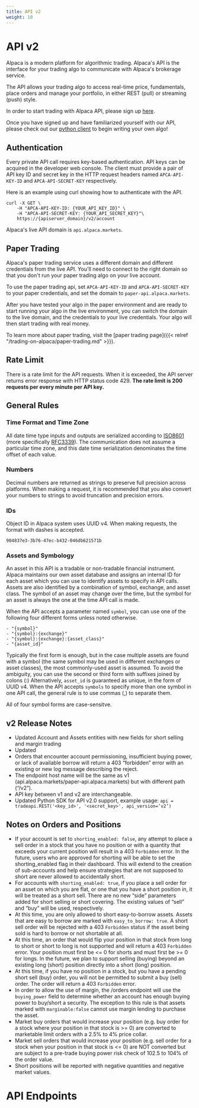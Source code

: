 ```yaml
---
title: API v2
weight: 10
---
```

# API v2
Alpaca is a modern platform for algorithmic trading.  Alpaca's
API is the interface for your trading algo to communicate with Alpaca's brokerage
service.

The API allows your trading algo to access real-time price, fundamentals,
place orders and manage your portfolio, in either REST (pull) or streaming
(push) style.

In order to start trading with Alpaca API, please sign up
[here](https://alpaca.markets/).

Once you have signed up and have familiarized yourself with our API, please
check out our [python client](https://github.com/alpacahq/alpaca-trade-api-python)
to begin writing your own algo!

## Authentication
Every private API call requires key-based authentication. API keys can
be acquired in the developer web console.  The client must provide a pair of API
key ID and secret key in the HTTP request headers named
`APCA-API-KEY-ID` and `APCA-API-SECRET-KEY` respectively.

Here is an example using curl showing how to authenticate with the API.

```
curl -X GET \
    -H "APCA-API-KEY-ID: {YOUR_API_KEY_ID}" \
    -H "APCA-API-SECRET-KEY: {YOUR_API_SECRET_KEY}"\
    https://{apiserver_domain}/v2/account
```

Alpaca's live API domain is `api.alpaca.markets`.

## Paper Trading
Alpaca's paper trading service uses a different domain and different credentials from
the live API. You'll need to connect to the right domain so that you don't
run your paper trading algo on your live account.

To use the paper trading api, set `APCA-API-KEY-ID` and
`APCA-API-SECRET-KEY` to your paper credentials, and set the domain to `paper-api.alpaca.markets`.

After you have tested your algo in the paper environment and are ready to start running your algo in the live
environment, you can switch the domain to the live domain, and the credentials to your
live credentials. Your algo will then start trading with real money.

To learn more about paper trading, visit the [paper trading page]({{< relref "/trading-on-alpaca/paper-trading.md" >}}).

## Rate Limit
There is a rate limit for the API requests.  When it is exceeded, the API
server returns error response with HTTP status code 429.  **The rate limit is
200 requests per every minute per API key.**

## General Rules
### Time Format and Time Zone
All date time type inputs and outputs are serialized according to
[ISO8601](https://www.iso.org/iso-8601-date-and-time-format.html)
(more specifically [RFC3339](https://tools.ietf.org/html/rfc3339)).  The
communication does not assume a particular time zone, and this date time
serialization denominates the time offset of each value.

### Numbers
Decimal numbers are returned as strings to preserve full precision across
platforms. When making a request, it is recommended that you also convert
your numbers to strings to avoid truncation and precision errors.

### IDs
Object ID in Alpaca system uses UUID v4.  When making requests, the format
with dashes is accepted.

```
904837e3-3b76-47ec-b432-046db621571b
```

### Assets and Symbology
An asset in this API is a tradable or non-tradable financial instrument.
Alpaca maintains our own asset database and assigns an internal
ID for each asset which you can use to identify assets to specify in API
calls.  Assets are also identified by a combination of symbol, exchange,
and asset class.  The symbol of an asset may change over the time, but
the symbol for an asset is always the one at the time API call is made.

When the API accepts a parameter named `symbol`, you can use one of the
following four different forms unless noted otherwise.

    - "{symbol}"
    - "{symbol}:{exchange}"
    - "{symbol}:{exchange}:{asset_class}"
    - "{asset_id}"

Typically the first form is enough, but in the case multiple assets are
found with a symbol (the same symbol may be used in different exchanges or
asset classes), the most commonly-used asset is assumed. To avoid
the ambiguity, you can use the second or third form with suffixes joined
by colons (:)   Alternatively, `asset_id` is guaranteed as unique, in the
form of UUID v4. When the API accepts `symbols` to specify more than one
symbol in one API call, the general rule is to use commas (,) to separate
them.

All of four symbol forms are case-sensitve.

## v2 Release Notes

* Updated Account and Assets entities with new fields for short selling and margin trading
* Updated
* Orders that encounter account permissioning, insufficient buying power, or lack of available borrow will return
a 403 “forbidden” error with an existing or new log message describing the reject.
* The endpoint host name will be the same as v1 (api.alpaca.markets/paper-api.alpaca.markets) but with different path (“/v2”).
* API key between v1 and v2 are interchangeable.
* Updated Python SDK for API v2.0 support, example usage:
  `api = tradeapi.REST('<key_id>', '<secret_key>', api_version=’v2’)`

## Notes on Orders and Positions
* If your account is set to `shorting_enabled: false`, any attempt to place a sell order in a stock that you have no
position or with a quantity that exceeds your current position will result in a 403 `Forbidden` error.
In the future, users who are approved for shorting will be able to set the shorting_enabled flag in their dashboard.
This will extend to the creation of sub-accounts and help ensure strategies that are not supposed to short are never
allowed to accidentally short.
* For accounts with `shorting_enabled: true`, if you place a sell order for an asset on which you are flat, or
one that you have a short position in, it will be treated as a short sell. There are no new “side” parameters
added for short selling or short covering. The existing values of “sell” and “buy” will be used, respectively.
* At this time, you are only allowed to short easy-to-borrow assets. Assets that are easy to borrow are marked
with `easy_to_borrow: true`. A short sell order will be rejected with a 403 `Forbidden` status if the asset being
sold is hard to borrow or not shortable at all.
* At this time, an order that would flip your position in that stock from long to short or short to long is not
supported and will return a 403 `Forbidden` error. Your position must first be <= 0 for shorts and must first
be >= 0 for longs. In the future, we plan to support selling (buying) beyond an existing long (short) position
directly into a short (long) position.
* At this time, if you have no position in a stock, but you have a pending short sell (buy) order, you will not
be permitted to submit a buy (sell) order. The order will return a 403 `Forbidden` error.
* In order to allow the use of margin, the /orders endpoint will use the `buying_power` field to determine whether
an account has enough buying power to buy/short a security. The exception to this rule is that assets marked
with `marginable:false` cannot use margin lending to purchase the asset.
* Market buy orders that would increase your position (e.g. buy order for a stock where your position in that stock is >= 0)
are converted to marketable limit orders with a 2.5% to 4% price collar.
* Market sell orders that would increase your position (e.g. sell order for a stock when your position in that stock is <= 0)
are NOT converted but are subject to a pre-trade buying power risk check of 102.5 to 104% of the order value.
* Short positions will be reported with negative quantities and negative market values.

# API Endpoints
